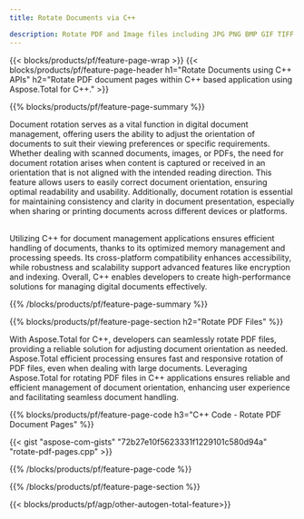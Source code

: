 ```yaml
---
title: Rotate Documents via C++ 

description: Rotate PDF and Image files including JPG PNG BMP GIF TIFF SVG via your C++ application.
---
```


{{< blocks/products/pf/feature-page-wrap >}}
{{< blocks/products/pf/feature-page-header h1="Rotate Documents using C++ APIs" h2="Rotate PDF document pages within C++ based application using Aspose.Total for C++." >}}

{{% blocks/products/pf/feature-page-summary %}}

Document rotation serves as a vital function in digital document management, offering users the ability to adjust the orientation of documents to suit their viewing preferences or specific requirements. Whether dealing with scanned documents, images, or PDFs, the need for document rotation arises when content is captured or received in an orientation that is not aligned with the intended reading direction. This feature allows users to easily correct document orientation, ensuring optimal readability and usability. Additionally, document rotation is essential for maintaining consistency and clarity in document presentation, especially when sharing or printing documents across different devices or platforms. <br /><br />

Utilizing C++ for document management applications ensures efficient handling of documents, thanks to its optimized memory management and processing speeds. Its cross-platform compatibility enhances accessibility, while robustness and scalability support advanced features like encryption and indexing. Overall, C++ enables developers to create high-performance solutions for managing digital documents effectively.

{{% /blocks/products/pf/feature-page-summary  %}}


{{% blocks/products/pf/feature-page-section  h2="Rotate PDF Files" %}}

With Aspose.Total for C++, developers can seamlessly rotate PDF files, providing a reliable solution for adjusting document orientation as needed. Aspose.Total efficient processing ensures fast and responsive rotation of PDF files, even when dealing with large documents. Leveraging Aspose.Total for rotating PDF files in C++ applications ensures reliable and efficient management of document orientation, enhancing user experience and facilitating seamless document handling.

{{% blocks/products/pf/feature-page-code h3="C++ Code - Rotate PDF Document Pages" %}}

{{< gist "aspose-com-gists" "72b27e10f5623331f1229101c580d94a" "rotate-pdf-pages.cpp" >}}

{{% /blocks/products/pf/feature-page-code  %}}

{{% /blocks/products/pf/feature-page-section %}}

{{< blocks/products/pf/agp/other-autogen-total-feature>}}